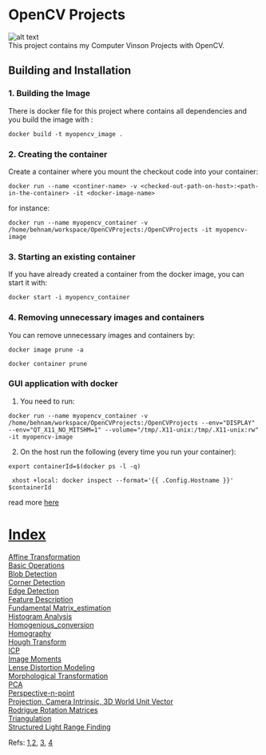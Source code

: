 # OpenCV Projects



![alt text](https://img.shields.io/badge/license-BSD-blue.svg)  
This project contains my Computer Vinson Projects with OpenCV.



## Building and Installation
### 1. Building the Image
There is docker file for this project where contains all dependencies and you build the image with :   

`docker build -t myopencv_image .`

### 2. Creating the container
Create a container where you mount the checkout code into your container: 

`docker run --name <continer-name> -v <checked-out-path-on-host>:<path-in-the-container> -it <docker-image-name>`

for instance:

`docker run --name myopencv_container -v /home/behnam/workspace/OpenCVProjects:/OpenCVProjects -it myopencv-image`

### 3. Starting an existing container
If you have already created a container from the docker image, you can start it with:

`docker start -i myopencv_container`

### 4. Removing  unnecessary images and containers
You can remove unnecessary images and containers by:

`docker image prune -a`

`docker container prune` 


### GUI application with docker
1. You need to run:

`docker run --name myopencv_container -v /home/behnam/workspace/OpenCVProjects:/OpenCVProjects --env="DISPLAY" --env="QT_X11_NO_MITSHM=1" --volume="/tmp/.X11-unix:/tmp/.X11-unix:rw"  -it myopencv-image`

2. On the host run the following (every time you run your container):

`export containerId=$(docker ps -l -q)`

<code>  xhost +local: docker inspect --format='{{ .Config.Hostname }}' $containerId </code>


read more [here](https://ros-developer.com/2017/11/08/docker/)



# [Index](#)
[Affine Transformation](src/affine_transformation.cpp)    
[Basic Operations](src/basic_operations.cpp)    
[Blob Detection](src/blob_detection.cpp)    
[Corner Detection](src/corner_detection.cpp)    
[Edge Detection](docs/edge_detection.md)    
[Feature Description](src/feature_description.cpp)    
[Fundamental Matrix_estimation](src/fundamental_matrix_estimation.cpp)    
[Histogram Analysis](docs/histogram_analysis.md)    
[Homogenious_conversion](src/homogenious_conversion.cpp)    
[Homography](src/homography.cpp)    
[Hough Transform](src/hough_transform.cpp)    
[ICP](src/icp.cpp)    
[Image Moments](src/image_moments.cpp)    
[Lense Distortion Modeling](dscs/lense_distortion.md)  
[Morphological Transformation](src/morphological_transformation.cpp)    
[PCA](src/pca.cpp)    
[Perspective-n-point](src/perspective-n-point.cpp)    
[Projection, Camera Intrinsic, 3D World Unit Vector](docs/projection_camera_intrinsic.md)    
[Rodrigue Rotation Matrices](src/rodrigue_rotation_matrices.cpp)    
[Triangulation](src/triangulation.cpp)  
[Structured Light Range Finding](src/structured_light_range_finding.cpp)  


Refs: [1](https://www.youtube.com/channel/UCf0WB91t8Ky6AuYcQV0CcLw/videos),[2](https://github.com/spmallick/learnopencv/blob/master/README.md), [3](http://graphics.cs.cmu.edu/courses/15-463/), [4](https://www.tangramvision.com/blog/camera-modeling-exploring-distortion-and-distortion-models-part-i)  
